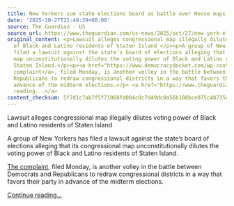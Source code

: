 ```yaml
---
title: New Yorkers sue state elections board as battle over House maps intensifies
date: '2025-10-27T21:49:39+00:00'
source: The Guardian - US
source_url: https://www.theguardian.com/us-news/2025/oct/27/new-york-elections-board-lawsuit-map
original_content: <p>Lawsuit alleges congressional map illegally dilutes voting power
  of Black and Latino residents of Staten Island </p><p>A group of New Yorkers has
  filed a lawsuit against the state’s board of elections alleging that its congressional
  map unconstitutionally dilutes the voting power of Black and Latino residents of
  Staten Island.</p><p><a href="https://www.democracydocket.com/wp-content/uploads/2025/10/2025-10-27-Petition.pdf">The
  complaint</a>, filed Monday, is another volley in the battle between Democrats and
  Republicans to redraw congressional districts in a way that favors their party in
  advance of the midterm elections.</p> <a href="https://www.theguardian.com/us-news/2025/oct/27/new-york-elections-board-lawsuit-map">Continue
  reading...</a>
content_checksum: 5f7d1c7ab7f5f71068fd004c0c7d49dc8a56b188bce075c48735c1747b4cedf4
---
```


Lawsuit alleges congressional map illegally dilutes voting power of Black and Latino residents of Staten Island

A group of New Yorkers has filed a lawsuit against the state’s board of elections alleging that its congressional map unconstitutionally dilutes the voting power of Black and Latino residents of Staten Island.

[The complaint](https://www.democracydocket.com/wp-content/uploads/2025/10/2025-10-27-Petition.pdf), filed Monday, is another volley in the battle between Democrats and Republicans to redraw congressional districts in a way that favors their party in advance of the midterm elections.

 [Continue reading...](https://www.theguardian.com/us-news/2025/oct/27/new-york-elections-board-lawsuit-map)